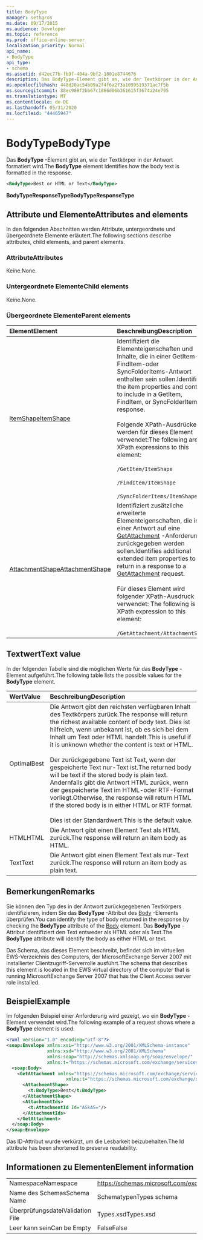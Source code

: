 ```yaml
---
title: BodyType
manager: sethgros
ms.date: 09/17/2015
ms.audience: Developer
ms.topic: reference
ms.prod: office-online-server
localization_priority: Normal
api_name:
- BodyType
api_type:
- schema
ms.assetid: d42ec77b-fb9f-404a-9bf2-1801e8744676
description: Das BodyType-Element gibt an, wie der Textkörper in der Antwort formatiert wird.
ms.openlocfilehash: 448d20ac54b09a2f4f6a273a1099519371ac7f5b
ms.sourcegitcommit: 88ec988f2bb67c1866d06b361615f3674a24e795
ms.translationtype: MT
ms.contentlocale: de-DE
ms.lasthandoff: 05/31/2020
ms.locfileid: "44465947"
---
```

# <a name="bodytype"></a><span data-ttu-id="4bf99-103">BodyType</span><span class="sxs-lookup"><span data-stu-id="4bf99-103">BodyType</span></span>

<span data-ttu-id="4bf99-104">Das **BodyType** -Element gibt an, wie der Textkörper in der Antwort formatiert wird.</span><span class="sxs-lookup"><span data-stu-id="4bf99-104">The **BodyType** element identifies how the body text is formatted in the response.</span></span> 
  
```xml
<BodyType>Best or HTML or Text</BodyType>
```

<span data-ttu-id="4bf99-105">**BodyTypeResponseType**</span><span class="sxs-lookup"><span data-stu-id="4bf99-105">**BodyTypeResponseType**</span></span>

## <a name="attributes-and-elements"></a><span data-ttu-id="4bf99-106">Attribute und Elemente</span><span class="sxs-lookup"><span data-stu-id="4bf99-106">Attributes and elements</span></span>

<span data-ttu-id="4bf99-107">In den folgenden Abschnitten werden Attribute, untergeordnete und übergeordnete Elemente erläutert.</span><span class="sxs-lookup"><span data-stu-id="4bf99-107">The following sections describe attributes, child elements, and parent elements.</span></span>
  
### <a name="attributes"></a><span data-ttu-id="4bf99-108">Attribute</span><span class="sxs-lookup"><span data-stu-id="4bf99-108">Attributes</span></span>

<span data-ttu-id="4bf99-109">Keine.</span><span class="sxs-lookup"><span data-stu-id="4bf99-109">None.</span></span>
  
### <a name="child-elements"></a><span data-ttu-id="4bf99-110">Untergeordnete Elemente</span><span class="sxs-lookup"><span data-stu-id="4bf99-110">Child elements</span></span>

<span data-ttu-id="4bf99-111">Keine.</span><span class="sxs-lookup"><span data-stu-id="4bf99-111">None.</span></span>
  
### <a name="parent-elements"></a><span data-ttu-id="4bf99-112">Übergeordnete Elemente</span><span class="sxs-lookup"><span data-stu-id="4bf99-112">Parent elements</span></span>

|<span data-ttu-id="4bf99-113">**Element**</span><span class="sxs-lookup"><span data-stu-id="4bf99-113">**Element**</span></span>|<span data-ttu-id="4bf99-114">**Beschreibung**</span><span class="sxs-lookup"><span data-stu-id="4bf99-114">**Description**</span></span>|
|:-----|:-----|
|[<span data-ttu-id="4bf99-115">ItemShape</span><span class="sxs-lookup"><span data-stu-id="4bf99-115">ItemShape</span></span>](itemshape.md) <br/> | <span data-ttu-id="4bf99-116">Identifiziert die Elementeigenschaften und Inhalte, die in einer GetItem-, FindItem-oder SyncFolderItems-Antwort enthalten sein sollen.</span><span class="sxs-lookup"><span data-stu-id="4bf99-116">Identifies the item properties and content to include in a GetItem, FindItem, or SyncFolderItems response.</span></span>  <br/><br/><span data-ttu-id="4bf99-117">Folgende XPath-Ausdrücke werden für dieses Element verwendet:</span><span class="sxs-lookup"><span data-stu-id="4bf99-117">The following are the XPath expressions to this element:</span></span><br/><br/>  `/GetItem/ItemShape`<br/><br/>`/FindItem/ItemShape`<br/><br/>`/SyncFolderItems/ItemShape` <br/> |
|[<span data-ttu-id="4bf99-118">AttachmentShape</span><span class="sxs-lookup"><span data-stu-id="4bf99-118">AttachmentShape</span></span>](attachmentshape.md) <br/> |<span data-ttu-id="4bf99-119">Identifiziert zusätzliche erweiterte Elementeigenschaften, die in einer Antwort auf eine [GetAttachment](getattachment.md) -Anforderung zurückgegeben werden sollen.</span><span class="sxs-lookup"><span data-stu-id="4bf99-119">Identifies additional extended item properties to return in a response to a [GetAttachment](getattachment.md) request.</span></span>  <br/><br/><span data-ttu-id="4bf99-120">Für dieses Element wird folgender XPath-Ausdruck verwendet: </span><span class="sxs-lookup"><span data-stu-id="4bf99-120">The following is the XPath expression to this element:</span></span><br/><br/>  `/GetAttachment/AttachmentShape` <br/> |
   
## <a name="text-value"></a><span data-ttu-id="4bf99-121">Textwert</span><span class="sxs-lookup"><span data-stu-id="4bf99-121">Text value</span></span>

<span data-ttu-id="4bf99-122">In der folgenden Tabelle sind die möglichen Werte für das **BodyType** -Element aufgeführt.</span><span class="sxs-lookup"><span data-stu-id="4bf99-122">The following table lists the possible values for the **BodyType** element.</span></span> 
  
|<span data-ttu-id="4bf99-123">**Wert**</span><span class="sxs-lookup"><span data-stu-id="4bf99-123">**Value**</span></span>|<span data-ttu-id="4bf99-124">**Beschreibung**</span><span class="sxs-lookup"><span data-stu-id="4bf99-124">**Description**</span></span>|
|:-----|:-----|
|<span data-ttu-id="4bf99-125">Optimal</span><span class="sxs-lookup"><span data-stu-id="4bf99-125">Best</span></span>  <br/> |<span data-ttu-id="4bf99-126">Die Antwort gibt den reichsten verfügbaren Inhalt des Textkörpers zurück.</span><span class="sxs-lookup"><span data-stu-id="4bf99-126">The response will return the richest available content of body text.</span></span> <span data-ttu-id="4bf99-127">Dies ist hilfreich, wenn unbekannt ist, ob es sich bei dem Inhalt um Text oder HTML handelt.</span><span class="sxs-lookup"><span data-stu-id="4bf99-127">This is useful if it is unknown whether the content is text or HTML.</span></span><br/><br/> <span data-ttu-id="4bf99-128">Der zurückgegebene Text ist Text, wenn der gespeicherte Text nur-Text ist.</span><span class="sxs-lookup"><span data-stu-id="4bf99-128">The returned body will be text if the stored body is plain text.</span></span> <span data-ttu-id="4bf99-129">Andernfalls gibt die Antwort HTML zurück, wenn der gespeicherte Text im HTML-oder RTF-Format vorliegt.</span><span class="sxs-lookup"><span data-stu-id="4bf99-129">Otherwise, the response will return HTML if the stored body is in either HTML or RTF format.</span></span><br/><br/> <span data-ttu-id="4bf99-130">Dies ist der Standardwert.</span><span class="sxs-lookup"><span data-stu-id="4bf99-130">This is the default value.</span></span>  <br/> |
|<span data-ttu-id="4bf99-131">HTML</span><span class="sxs-lookup"><span data-stu-id="4bf99-131">HTML</span></span>  <br/> |<span data-ttu-id="4bf99-132">Die Antwort gibt einen Element Text als HTML zurück.</span><span class="sxs-lookup"><span data-stu-id="4bf99-132">The response will return an item body as HTML.</span></span>  <br/> |
|<span data-ttu-id="4bf99-133">Text</span><span class="sxs-lookup"><span data-stu-id="4bf99-133">Text</span></span>  <br/> |<span data-ttu-id="4bf99-134">Die Antwort gibt einen Element Text als nur-Text zurück.</span><span class="sxs-lookup"><span data-stu-id="4bf99-134">The response will return an item body as plain text.</span></span>  <br/> |
   
## <a name="remarks"></a><span data-ttu-id="4bf99-135">Bemerkungen</span><span class="sxs-lookup"><span data-stu-id="4bf99-135">Remarks</span></span>

<span data-ttu-id="4bf99-136">Sie können den Typ des in der Antwort zurückgegebenen Textkörpers identifizieren, indem Sie das **BodyType** -Attribut des [Body](body.md) -Elements überprüfen.</span><span class="sxs-lookup"><span data-stu-id="4bf99-136">You can identify the type of body returned in the response by checking the **BodyType** attribute of the [Body](body.md) element.</span></span> <span data-ttu-id="4bf99-137">Das **BodyType** -Attribut identifiziert den Text entweder als HTML oder als Text.</span><span class="sxs-lookup"><span data-stu-id="4bf99-137">The **BodyType** attribute will identify the body as either HTML or text.</span></span> 
  
<span data-ttu-id="4bf99-138">Das Schema, das dieses Element beschreibt, befindet sich im virtuellen EWS-Verzeichnis des Computers, der MicrosoftExchange Server 2007 mit installierter Clientzugriff-Serverrolle ausführt.</span><span class="sxs-lookup"><span data-stu-id="4bf99-138">The schema that describes this element is located in the EWS virtual directory of the computer that is running MicrosoftExchange Server 2007 that has the Client Access server role installed.</span></span>
  
## <a name="example"></a><span data-ttu-id="4bf99-139">Beispiel</span><span class="sxs-lookup"><span data-stu-id="4bf99-139">Example</span></span>

<span data-ttu-id="4bf99-140">Im folgenden Beispiel einer Anforderung wird gezeigt, wo ein **BodyType** -Element verwendet wird.</span><span class="sxs-lookup"><span data-stu-id="4bf99-140">The following example of a request shows where a **BodyType** element is used.</span></span> 
  
```xml
<?xml version="1.0" encoding="utf-8"?>
<soap:Envelope xmlns:xsi="http://www.w3.org/2001/XMLSchema-instance"
               xmlns:xsd="http://www.w3.org/2001/XMLSchema"
               xmlns:soap="http://schemas.xmlsoap.org/soap/envelope/"
               xmlns:t="https://schemas.microsoft.com/exchange/services/2006/types">
  <soap:Body>
    <GetAttachment xmlns="https://schemas.microsoft.com/exchange/services/2006/messages" 
                      xmlns:t="https://schemas.microsoft.com/exchange/services/2006/types">
      <AttachmentShape>
        <t:BodyType>Best</t:BodyType>
      </AttachmentShape>
      <AttachmentIds>
        <t:AttachmentId Id="ASkAS="/>
      </AttachmentIds>
    </GetAttachment>
  </soap:Body>
</soap:Envelope>
```

<span data-ttu-id="4bf99-141">Das ID-Attribut wurde verkürzt, um die Lesbarkeit beizubehalten.</span><span class="sxs-lookup"><span data-stu-id="4bf99-141">The Id attribute has been shortened to preserve readability.</span></span>
  
## <a name="element-information"></a><span data-ttu-id="4bf99-142">Informationen zu Elementen</span><span class="sxs-lookup"><span data-stu-id="4bf99-142">Element information</span></span>

|||
|:-----|:-----|
|<span data-ttu-id="4bf99-143">Namespace</span><span class="sxs-lookup"><span data-stu-id="4bf99-143">Namespace</span></span>  <br/> |https://schemas.microsoft.com/exchange/services/2006/types  <br/> |
|<span data-ttu-id="4bf99-144">Name des Schemas</span><span class="sxs-lookup"><span data-stu-id="4bf99-144">Schema Name</span></span>  <br/> |<span data-ttu-id="4bf99-145">Schematypen</span><span class="sxs-lookup"><span data-stu-id="4bf99-145">Types schema</span></span>  <br/> |
|<span data-ttu-id="4bf99-146">Überprüfungsdatei</span><span class="sxs-lookup"><span data-stu-id="4bf99-146">Validation File</span></span>  <br/> |<span data-ttu-id="4bf99-147">Types.xsd</span><span class="sxs-lookup"><span data-stu-id="4bf99-147">Types.xsd</span></span>  <br/> |
|<span data-ttu-id="4bf99-148">Leer kann sein</span><span class="sxs-lookup"><span data-stu-id="4bf99-148">Can be Empty</span></span>  <br/> |<span data-ttu-id="4bf99-149">False</span><span class="sxs-lookup"><span data-stu-id="4bf99-149">False</span></span>  <br/> |
   

